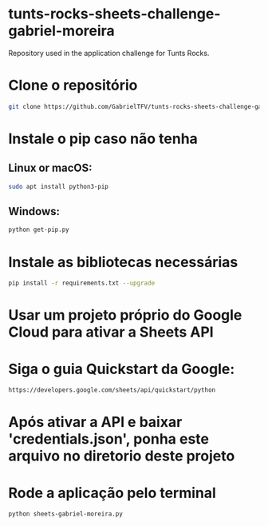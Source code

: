 # tunts-rocks-sheets-challenge-gabriel-moreira
Repository used in the application challenge for Tunts Rocks.

# Clone o repositório
```bash
git clone https://github.com/GabrielTFV/tunts-rocks-sheets-challenge-gabriel-moreira.git
```

# Instale o pip caso não tenha
## Linux or macOS:
```bash
sudo apt install python3-pip
```

## Windows:
```bash
python get-pip.py
```

# Instale as bibliotecas necessárias
```bash
pip install -r requirements.txt --upgrade
```

# Usar um projeto próprio do Google Cloud para ativar a Sheets API
# Siga o guia Quickstart da Google:
```bash
https://developers.google.com/sheets/api/quickstart/python
```
# Após ativar a API e baixar 'credentials.json', ponha este arquivo no diretorio deste projeto

# Rode a aplicação pelo terminal
```bash
python sheets-gabriel-moreira.py
```

